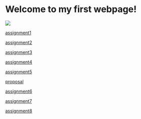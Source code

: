 # Welcome to my first webpage!

<img src="https://avatars1.githubusercontent.com/u/71982124?s=460&u=245e047f8f5db636ba90073ab0a6a4c2c4b8bf4d&v=4" />

[assignment1](https://github.com/chuqing-1996/chuqing-1996.github.io/tree/main/assignments/assignment1) 

[assignment2](https://chuqing-1996.github.io/airtable/)

[assignment3](https://chuqing-1996.github.io/assign3/)

[assignment4]()

[assignment5]()

[proposal](https://chuqing-1996.github.io/proposal)

[assignment6](https://www.figma.com/file/J6jBJ4N3MtKNCTGlweCIZy/assignment6-chuqing?node-id=42%3A2)

[assignment7](https://chuqing-1996.github.io/chuqing-assignment7/)

[assignment8]()

